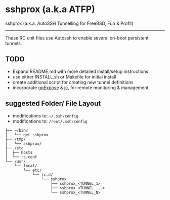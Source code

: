 # sshprox (a.k.a ATFP)
sshprox (a.k.a. AutoSSH Tunnelling for FreeBSD, Fun &amp; Profit)

---
These RC unit files use Autossh to enable several on-boot persistent tunnels.

## TODO
- Expand README.md with more detailed install/setup instructions
- use either INSTALL.sh or Makefile for initial install
- create additional script for creating new tunnel definitions
- incorporate [goExpose](https://github.com/minyk/goexpose) & [jc](https://github.com/kellyjonbrazil/jc), for remote monitoring & management

## suggested Folder/ File Layout

- modifications to: `~/.ssh/config`
- modifications to: `/root/.ssh/config`

```
├── ~/bin/
|   └── get_sshprox
├── /tmp/
|   └── sshprox/
├── /etc
│  ├── hosts
│  └── rc.conf
└── /usr/
    └── local/
        └── etc/
            └── rc.d/
                └── sshprox
                    ├── sshprox_<TUNNEL_1>
                    ├── sshprox_<TUNNEL_...>
                    └── sshprox_<TUNNEL_N>
```
